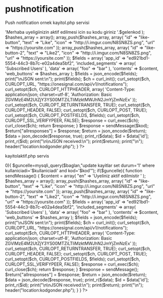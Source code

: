 # pushnotification
Push notification ornek
kayitol.php servisi
<?php

include("baglan5.php");
$kullaniciadi=$_POST["kullaniciadi"];
$sifre=$_POST["sifre"];
$kod=rand(10000,100000);
$mail=$_POST["mail"];

$ekle=mysqli_query($baglan,"insert into kayitlar (kullaniciadi,sifre,kod,mail,durum) values('$kullaniciadi','$sifre','$kod','$mail','0')");
if($ekle){
    
    function sendMessage($gelenkod) {
    $content      = array(
        "en" => 'Merhaba uyeligiinizin aktif edilmesi icin su kodu giriniz  '.$gelenkod
    );
    $hashes_array = array();
    array_push($hashes_array, array(
        "id" => "like-button",
        "text" => "Like",
        "icon" => "http://i.imgur.com/N8SN8ZS.png",
        "url" => "https://yoursite.com"
    ));
    array_push($hashes_array, array(
        "id" => "like-button-2",
        "text" => "Like2",
        "icon" => "http://i.imgur.com/N8SN8ZS.png",
        "url" => "https://yoursite.com"
    ));
    $fields = array(
        'app_id' => "ed921bd1-5554-44c3-8b7c-e02a4dea5bf2",
        'included_segments' => array(
            'Subscribed Users'
        ),
        'data' => array(
            "foo" => "bar"
        ),
        'contents' => $content,
        'web_buttons' => $hashes_array
    );
    
    $fields = json_encode($fields);
    print("\nJSON sent:\n");
    print($fields);
    
    $ch = curl_init();
    curl_setopt($ch, CURLOPT_URL, "https://onesignal.com/api/v1/notifications");
    curl_setopt($ch, CURLOPT_HTTPHEADER, array(
        'Content-Type: application/json; charset=utf-8',
        'Authorization: Basic ZGVlMzE4M2UtZjY3YS00MTZiLTliMzktMWJhN2JmYjZmNzEx'
    ));
    curl_setopt($ch, CURLOPT_RETURNTRANSFER, TRUE);
    curl_setopt($ch, CURLOPT_HEADER, FALSE);
    curl_setopt($ch, CURLOPT_POST, TRUE);
    curl_setopt($ch, CURLOPT_POSTFIELDS, $fields);
    curl_setopt($ch, CURLOPT_SSL_VERIFYPEER, FALSE);
    
    $response = curl_exec($ch);
    curl_close($ch);
    
    return $response;
}

$response = sendMessage($kod);
$return["allresponses"] = $response;
$return = json_encode($return);

$data = json_decode($response, true);
print_r($data);
$id = $data['id'];
print_r($id);

print("\n\nJSON received:\n");
print($return);
print("\n");
header("location:kodgonder.php");
    
}



?>


kayitolaktif.php servis

<?php

include("baglan5.php");

$kullaniciadi=$_POST["kullaniciadi"];

$kod=$_POST["kod"];

$kontrol=mysqli_query($baglan,"select * from kayitlar where kullaniciadi='$kullaniciadi' and kod='$kod' and durum='0' ");
$sayi=mysqli_num_rows($kontrol);
if(($sayi)>0){
    $guncelle=mysqli_query($baglan,"update kayitlar set durum='1' where kullaniciadi='$kullaniciadi' and kod='$kod'");
    
    if($guncelle){
        
        function sendMessage() {
    $content      = array(
        "en" => 'Uyeliniz aktif edilmistir '
    );
    $hashes_array = array();
    array_push($hashes_array, array(
        "id" => "like-button",
        "text" => "Like",
        "icon" => "http://i.imgur.com/N8SN8ZS.png",
        "url" => "https://yoursite.com"
    ));
    array_push($hashes_array, array(
        "id" => "like-button-2",
        "text" => "Like2",
        "icon" => "http://i.imgur.com/N8SN8ZS.png",
        "url" => "https://yoursite.com"
    ));
    $fields = array(
        'app_id' => "ed921bd1-5554-44c3-8b7c-e02a4dea5bf2",
        'included_segments' => array(
            'Subscribed Users'
        ),
        'data' => array(
            "foo" => "bar"
        ),
        'contents' => $content,
        'web_buttons' => $hashes_array
    );
    
    $fields = json_encode($fields);
    print("\nJSON sent:\n");
    print($fields);
    
    $ch = curl_init();
    curl_setopt($ch, CURLOPT_URL, "https://onesignal.com/api/v1/notifications");
    curl_setopt($ch, CURLOPT_HTTPHEADER, array(
        'Content-Type: application/json; charset=utf-8',
        'Authorization: Basic ZGVlMzE4M2UtZjY3YS00MTZiLTliMzktMWJhN2JmYjZmNzEx'
    ));
    curl_setopt($ch, CURLOPT_RETURNTRANSFER, TRUE);
    curl_setopt($ch, CURLOPT_HEADER, FALSE);
    curl_setopt($ch, CURLOPT_POST, TRUE);
    curl_setopt($ch, CURLOPT_POSTFIELDS, $fields);
    curl_setopt($ch, CURLOPT_SSL_VERIFYPEER, FALSE);
    
    $response = curl_exec($ch);
    curl_close($ch);
    
    return $response;
}


    $response = sendMessage();
$return["allresponses"] = $response;
$return = json_encode($return);

$data = json_decode($response, true);
print_r($data);
$id = $data['id'];
print_r($id);

print("\n\nJSON received:\n");
print($return);
print("\n");
header("location:kodgonder.php");
        
    }
    
   
}




?>
